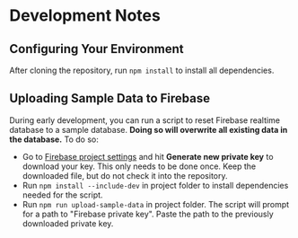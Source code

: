 # Development Notes

## Configuring Your Environment

After cloning the repository, run `npm install` to install all dependencies.

## Uploading Sample Data to Firebase

During early development, you can run a script to reset Firebase realtime
database to a sample database.
**Doing so will overwrite all existing data in the database.**
To do so:

- Go to [Firebase project settings](https://console.firebase.google.com/u/0/project/human-outsourcers/settings/serviceaccounts/adminsdk)
  and hit **Generate new private key** to download your key.
  This only needs to be done once.
  Keep the downloaded file, but do not check it into the repository.
- Run `npm install --include-dev` in project folder to install
  dependencies needed for the script.
- Run `npm run upload-sample-data` in project folder.
  The script will prompt for a path to "Firebase private key".
  Paste the path to the previously downloaded private key.
